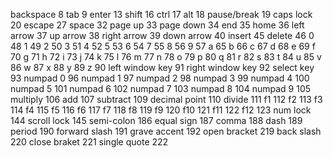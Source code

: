 backspace 8
tab 9
enter 13
shift 16
ctrl 17
alt 18
pause/break 19
caps lock 20
escape 27
space 32
page up 33
page down 34
end 35
home 36
left arrow 37
up arrow 38
right arrow 39
down arrow 40
insert 45
delete 46
0 48
1 49
2 50
3 51
4 52
5 53
6 54
7 55
8 56
9 57
a 65
b 66
c 67
d 68
e 69
f 70
g 71
h 72
i 73
j 74
k 75
l 76
m 77
n 78
o 79
p 80
q 81
r 82
s 83
t 84
u 85
v 86
w 87
x 88
y 89
z 90
left window key 91
right window key 92
select key 93
numpad 0 96
numpad 1 97
numpad 2 98
numpad 3 99
numpad 4 100
numpad 5 101
numpad 6 102
numpad 7 103
numpad 8 104
numpad 9 105
multiply 106
add 107
subtract 109
decimal point 110
divide 111
f1 112
f2 113
f3 114
f4 115
f5 116
f6 117
f7 118
f8 119
f9 120
f10 121
f11 122
f12 123
num lock 144
scroll lock 145
semi-colon 186
equal sign 187
comma 188
dash 189
period 190
forward slash 191
grave accent 192
open bracket 219
back slash 220
close braket 221
single quote 222
